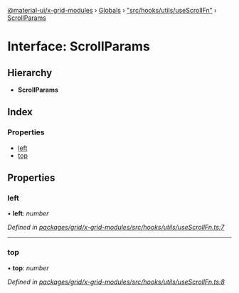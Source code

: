 [@material-ui/x-grid-modules](../README.md) › [Globals](../globals.md) › ["src/hooks/utils/useScrollFn"](../modules/_src_hooks_utils_usescrollfn_.md) › [ScrollParams](_src_hooks_utils_usescrollfn_.scrollparams.md)

# Interface: ScrollParams

## Hierarchy

* **ScrollParams**

## Index

### Properties

* [left](_src_hooks_utils_usescrollfn_.scrollparams.md#left)
* [top](_src_hooks_utils_usescrollfn_.scrollparams.md#top)

## Properties

###  left

• **left**: *number*

*Defined in [packages/grid/x-grid-modules/src/hooks/utils/useScrollFn.ts:7](https://github.com/mui-org/material-ui-x/blob/02342a6/packages/grid/x-grid-modules/src/hooks/utils/useScrollFn.ts#L7)*

___

###  top

• **top**: *number*

*Defined in [packages/grid/x-grid-modules/src/hooks/utils/useScrollFn.ts:8](https://github.com/mui-org/material-ui-x/blob/02342a6/packages/grid/x-grid-modules/src/hooks/utils/useScrollFn.ts#L8)*
